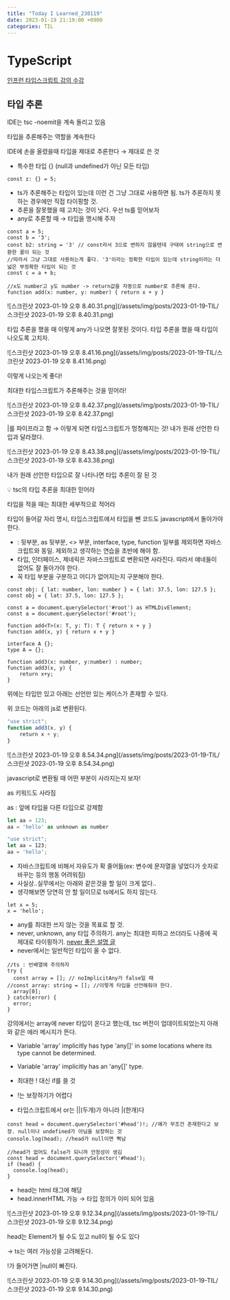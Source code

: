 ```yaml
---
title: "Today I Learned_230119"
date: 2023-01-19 21:19:00 +0900
categories: TIL
---
```


# TypeScript
[인프런 타입스크립트 강의 수강](https://www.inflearn.com/course/%ED%83%80%EC%9E%85%EC%8A%A4%ED%81%AC%EB%A6%BD%ED%8A%B8-%EC%98%AC%EC%9D%B8%EC%9B%90-1/dashboard)

## 타입 추론

IDE는 tsc -noemit을 계속 돌리고 있음

타입을 추론해주는 역할을 계속한다

IDE에 손을 올렸을때 타입을 제대로 추론한다 → 제대로 쓴 것

- 특수한 타입 {} (null과 undefined가 아닌 모든 타입)

```tsx
const z: {} = 5;
```

- ts가 추론해주는 타입이 있는데 이런 건 그냥 그대로 사용하면 됨. ts가 추론하지 못하는 경우에만 직접 타이핑할 것.
- 추론을 잘못했을 때 고치는 것이 낫다. 우선 ts를 믿어보자
- any로 추론할 때 → 타입을 명시해 주자

```tsx
const a = 5;
const b = '3';
const b2: string = '3' // const라서 3으로 변하지 않을텐데 구태여 string으로 변환한 꼴이 되는 것
//따라서 그냥 그대로 사용하는게 좋다. '3'이라는 정확한 타입이 있는데 string이라는 더 넓은 부정확한 타입이 되는 것
const c = a + b;

//x도 number고 y도 number -> return값을 자동으로 number로 추론해 준다.
function add(x: number, y: number) { return x + y }
```

![스크린샷 2023-01-19 오후 8.40.31.png](/assets/img/posts/2023-01-19-TIL/스크린샷 2023-01-19 오후 8.40.31.png)

타입 추론을 했을 때 이렇게 any가 나오면 잘못된 것이다. 타입 추론을 했을 때 타입이 나오도록 고치자.

![스크린샷 2023-01-19 오후 8.41.16.png](/assets/img/posts/2023-01-19-TIL/스크린샷 2023-01-19 오후 8.41.16.png)

이렇게 나오는게 좋다!

최대한 타입스크립트가 추론해주는 것을 믿어라!

![스크린샷 2023-01-19 오후 8.42.37.png](/assets/img/posts/2023-01-19-TIL/스크린샷 2023-01-19 오후 8.42.37.png)

|를 파이프라고 함 → 이렇게 되면 타입스크립트가 멍청해지는 것! 내가 원래 선언한 타입과 달라졌다.

![스크린샷 2023-01-19 오후 8.43.38.png](/assets/img/posts/2023-01-19-TIL/스크린샷 2023-01-19 오후 8.43.38.png)

내가 원래 선언한 타입으로 잘 나타나면 타입 추론이 잘 된 것

<aside>
💡 tsc의 타입 추론을 최대한 믿어라

   타입을 적을 때는 최대한 세부적으로 적어라
</aside>

타입이 들어갈 자리 명시, 타입스크립트에서 타입을 뺀 코드도 javascript에서 돌아가야 한다.

- : 뒷부분, as 뒷부분, <> 부분, interface, type, function 일부를 제외하면 자바스크립트와 동일. 제외하고 생각하는 연습을 초반에 해야 함.
- 타입, 인터페이스, 제네릭은 자바스크립트로 변환되면 사라진다. 따라서 얘네들이 없어도 잘 돌아가야 한다.
- 꼭 타입 부분을 구분하고 어디가 없어지는지 구분해야 한다.

```tsx
const obj: { lat: number, lon: number } = { lat: 37.5, lon: 127.5 };
const obj = { lat: 37.5, lon: 127.5 };

const a = document.querySelector('#root') as HTMLDivElement;
const a = document.querySelector('#root');

function add<T>(x: T, y: T): T { return x + y }
function add(x, y) { return x + y }

interface A {};
type A = {};
```

```tsx
function add3(x: number, y:number) : number;
function add3(x, y) {
    return x+y;
}
```

위에는 타입만 있고 아래는 선언만 있는 케이스가 존재할 수 있다.

위 코드는 아래의 js로 변환된다.

```jsx
"use strict";
function add3(x, y) {
    return x + y;
}
```

![스크린샷 2023-01-19 오후 8.54.34.png](/assets/img/posts/2023-01-19-TIL/스크린샷 2023-01-19 오후 8.54.34.png)

javascript로 변환될 때 어떤 부분이 사라지는지 보자!

as 키워드도 사라짐

as : 앞에 타입을 다른 타입으로 강제함

```jsx
let aa = 123;
aa = 'hello' as unknown as number
```

```jsx
"use strict";
let aa = 123;
aa = 'hello';
```

- 자바스크립트에 비해서 자유도가 확 줄어듦(ex: 변수에 문자열을 넣었다가 숫자로 바꾸는 등의 행동 어려워짐)
- 사실상..실무에서는 아래와 같은것을 할 일이 크게 없다..
- 생각해보면 당연히 안 할 일이므로 ts에서도 하지 않는다.

```tsx
let x = 5;
x = 'hello';
```

- any를 최대한 쓰지 않는 것을 목표로 할 것.
- never, unknown, any 타입 주의하기. any는 최대한 피하고 쓰더라도 나중에 꼭 제대로 타이핑하기.
[never 좋은 설명 글](https://ui.toast.com/weekly-pick/ko_20220323)
- never에서는 일반적인 타입이 올 수 없다.

```tsx
//ts : 빈배열에 주의하자
try {
  const array = []; // noImplicitAny가 false일 때
//const array: string = []; //이렇게 타입을 선언해줘야 한다.
  array[0];
} catch(error) {
  error;
}
```

강의에서는 array에 never 타입이 온다고 했는데, tsc 버전이 업데이트되었는지 아래와 같은 에러 메시지가 뜬다.

- Variable 'array' implicitly has type 'any[]' in some locations where its type cannot be determined.
- Variable 'array' implicitly has an 'any[]' type.

- 최대한 ! 대신 if를 쓸 것
- !는 보장하기가 어렵다
- 타입스크립트에서 or는 ||(두개)가 아니라 |(한개)다

```tsx
const head = document.querySelector('#head')!; //얘가 무조건 존재한다고 보장. null이나 undefined가 아님을 보장하는 것
console.log(head); //head가 null이면 뻑남

//head가 없어도 false가 되니까 안정성이 생김
const head = document.querySelector('#head');
if (head) {
  console.log(head);
}
```

- head는 html 태그에 해당
- head.innerHTML 가능 → 타입 정의가 이미 되어 있음

![스크린샷 2023-01-19 오후 9.12.34.png](/assets/img/posts/2023-01-19-TIL/스크린샷 2023-01-19 오후 9.12.34.png)

head는 Element가 될 수도 있고 null이 될 수도 있다

→ ts는 여러 가능성을 고려해둔다.

!가 들어가면 |null이 빠진다.

![스크린샷 2023-01-19 오후 9.14.30.png](/assets/img/posts/2023-01-19-TIL/스크린샷 2023-01-19 오후 9.14.30.png)